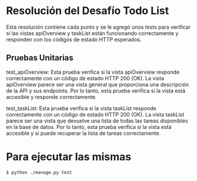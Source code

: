 # Resolución del Desafío Todo List

Esta resolución contiene cada punto y se le agregó unos tests para verificar si las vistas apiOverview y taskList están funcionando correctamente y responden con los códigos de estado HTTP esperados.

## Pruebas Unitarias
test_apiOverview:
Esta prueba verifica si la vista apiOverview responde correctamente con un código de estado HTTP 200 (OK). La vista apiOverview parece ser una vista general que proporciona una descripción de la API y sus endpoints. Por lo tanto, esta prueba verifica si la vista está accesible y responde correctamente.

test_taskList:
Esta prueba verifica si la vista taskList responde correctamente con un código de estado HTTP 200 (OK). La vista taskList parece ser una vista que devuelve una lista de todas las tareas disponibles en la base de datos. Por lo tanto, esta prueba verifica si la vista está accesible y si puede recuperar la lista de tareas correctamente.

# Para ejecutar las mismas

```bash
$ python ./manage.py test
```